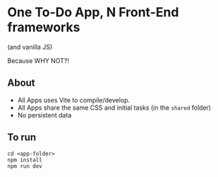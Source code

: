 # One To-Do App, N Front-End frameworks

(and vanilla JS)

Because WHY NOT?!

## About

- All Apps uses Vite to compile/develop.
- All Apps share the same CSS and initial tasks (in the `shared` folder)
- No persistent data

## To run

```
cd <app-folder>
npm install
npm run dev
```

